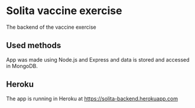 # Solita vaccine exercise

The backend of the vaccine exercise

## Used methods

App was made using Node.js and Express and data is stored and accessed in MongoDB.

## Heroku

The app is running in Heroku at https://solita-backend.herokuapp.com
